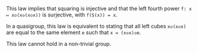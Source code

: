This law implies that squaring is injective and that the left fourth power `f: x ↦ x◇(x◇(x◇x))` is surjective, with `f(S(x)) = x`.

In a quasigroup, this law is equivalent to stating that all left cubes `x◇(x◇x)` are equal to the same element `e` such that `x = (x◇x)◇e`.

This law cannot hold in a non-trivial group.

